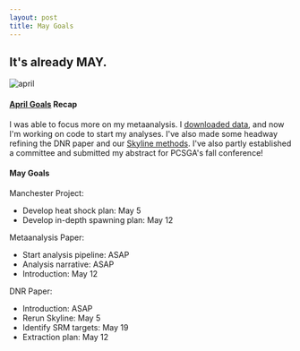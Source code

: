 ```yaml
---
layout: post
title: May Goals
---
```


## It's already MAY.

![april](http://img.usmagazine.com/760-width/justin-timberlake-meme-3604c923-bb14-426c-88cb-035585efa5bb.jpg)

#### [April Goals](https://yaaminiv.github.io/April-Goals/) Recap

I was able to focus more on my metaanalysis. I [downloaded data](https://yaaminiv.github.io/Downloading-Metaanalysis-Data/), and now I'm working on code to start my analyses. I've also made some headway refining the DNR paper and our [Skyline methods](https://yaaminiv.github.io/Skyline-Test-2/). I've also partly established a committee and submitted my abstract for PCSGA's fall conference!

#### May Goals

Manchester Project:
- Develop heat shock plan: May 5
- Develop in-depth spawning plan: May 12

Metaanalysis Paper:
- Start analysis pipeline: ASAP
- Analysis narrative: ASAP
- Introduction: May 12

DNR Paper:
- Introduction: ASAP
- Rerun Skyline: May 5
- Identify SRM targets: May 19
- Extraction plan: May 12

